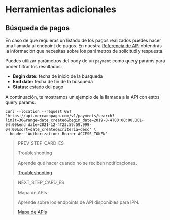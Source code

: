  # Herramientas adicionales

## Búsqueda de pagos

En caso de que requieras un listado de los pagos realizados puedes hacer una llamada al endpoint de pagos. En nuestra [Referencia de API](https://www.mercadopago[FAKER][URL][DOMAIN]/developers/es/reference/payments/_payments_search/get) obtendrás la información que necesitas sobre los parámetros de solicitud y respuesta.

Puedes utilizar parámetros del body de un `payment` como query params para poder filtrar los resultados:

* **Begin date:** fecha de inicio de la búsqueda
* **End date:** fecha de fin de la búsqueda
* **Status:** estado del pago

A continuación, te mostramos un ejemplo de la llamada a la API con estos query params:

```curl
curl --location --request GET 'https://api.mercadopago.com/v1/payments/search?limit=30&range=date_created&begin_date=2019-8-4T00:00:00.001-04:00&end_date=2021-12-4T23:59:59.999-04:00&sort=date_created&criteria=desc' \
--header 'Authorization: Bearer ACCESS_TOKEN'
```
> PREV_STEP_CARD_ES
>
> Troubleshooting
>
> Aprende qué hacer cuando no se reciben notificaciones.
>
> [Troubleshooting](https://www.mercadopago[FAKER][URL][DOMAIN]/developers/es/guides/notifications/ipn/troubleshooting)

> NEXT_STEP_CARD_ES
>
> Mapa de APIs
>
> Aprende sobre los endpoints de API disponibles para IPN.
>
> [Mapa de APIs](https://www.mercadopago[FAKER][URL][DOMAIN]/developers/es/guides/notifications/ipn/apis-map)
